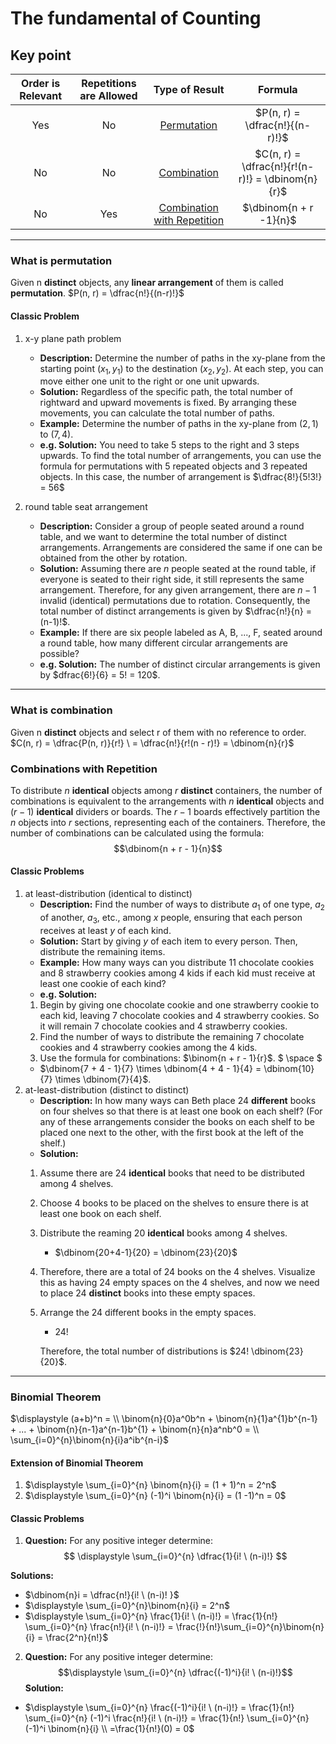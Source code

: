 # The fundamental of Counting

## Key point

| Order is Relevant | Repetitions are Allowed | Type of Result | Formula |
| :--: | :--: | :--: | :--: |
| Yes  | No | [Permutation](#permutation) | $P(n, r) = \dfrac{n!}{(n-r)!}$ |
| No | No | [Combination](#combination) |  $C(n, r) = \dfrac{n!}{r!(n-r)!} = \dbinom{n}{r}$ |
| No | Yes | [Combination with Repetition](#combination_repetition) | $\dbinom{n + r -1}{n}$ |

---

### <span id = "permutation">What is permutation</span>

Given n **distinct** objects, any **linear arrangement** of them is called **permutation**.
$P(n, r) = \dfrac{n!}{(n-r)!}$

#### Classic Problem

1. x-y plane path problem

   - **Description:**
   Determine the number of paths in the xy-plane from the starting point $(x_1, y_1)$ to the destination $(x_2, y_2)$. At each step, you can move either one unit to the right or one unit upwards.
   - **Solution:**
   Regardless of the specific path, the total number of rightward and upward movements is fixed. By arranging these movements, you can calculate the total number of paths.
   - **Example:**
   Determine the number of paths in the xy-plane from $(2, 1)$ to $(7, 4)$.
   - **e.g. Solution:**
   You need to take 5 steps to the right and 3 steps upwards. To find the total number of arrangements, you can use the formula for permutations with 5 repeated objects and 3 repeated objects.
   In this case, the number of arrangement is $\dfrac{8!}{5!3!} = 56$

2. round table seat arrangement

    - **Description:**
    Consider a group of people seated around a round table, and we want to determine the total number of distinct arrangements. Arrangements are considered the same if one can be obtained from the other by rotation.
    - **Solution:**
    Assuming there are $n$ people seated at the round table, if everyone is seated to their right side, it still represents the same arrangement. Therefore, for any given arrangement, there are $n-1$ invalid (identical) permutations due to rotation. Consequently, the total number of distinct arrangements is given by $\dfrac{n!}{n} = (n-1)!$.
    - **Example:**
    If there are six people labeled as A, B, ..., F, seated around a round table, how many different circular arrangements are possible?
    - **e.g. Solution:**
    The number of distinct circular arrangements is given by \$dfrac{6!}{6} = 5! = 120$.

---

### <span id = "combination">What is combination</span>

Given n **distinct** objects and select r of them with no reference to order.
$C(n, r) = \dfrac{P(n, r)}{r!} \ = \dfrac{n!}{r!(n - r)!} = \dbinom{n}{r}$

### <span id = "combination_repetition">Combinations with Repetition</span>

To distribute $n$ **identical** objects among $r$ **distinct** containers, the number of combinations is equivalent to the arrangements with $n$ **identical** objects and $(r-1)$ **identical** dividers or boards.
The $r-1$ boards effectively partition the $n$ objects into $r$ sections, representing each of the containers. Therefore, the number of combinations can be calculated using the formula:
$$\dbinom{n + r - 1}{n}$$

#### Classic Problems

1. at least-distribution (identical to distinct)
    - **Description:**
    Find the number of ways to distribute $a_1$ of one type, $a_2$ of another, $a_3$, etc., among $x$ people, ensuring that each person receives at least $y$ of each kind.
    - **Solution:**
    Start by giving $y$ of each item to every person. Then, distribute the remaining items.
    - **Example:**
    How many ways can you distribute 11 chocolate cookies and 8 strawberry cookies among 4 kids if each kid must receive at least one cookie of each kind?
    - **e.g. Solution:**
    1. Begin by giving one chocolate cookie and one strawberry cookie to each kid, leaving 7 chocolate cookies and 4 strawberry cookies.
    So it will remain 7 chocolate cookies and 4 strawberry cookies.
    2. Find the number of ways to distribute the remaining 7 chocolate cookies and 4 strawberry cookies among the 4 kids.
    3. Use the formula for combinations: $\binom{n + r - 1}{r}$.
    $ \space $
    - $\dbinom{7 + 4 - 1}{7} \times \dbinom{4 + 4 - 1}{4} = \dbinom{10}{7} \times \dbinom{7}{4}$.
2. at-least-distribution (distinct to distinct)
    - **Description:**
    In how many ways can Beth place 24 **different** books on four shelves so that there is at least one book on each shelf? (For any of these arrangements consider the books on each shelf to be placed one next to the other, with the first book at the left of the shelf.)
    - **Solution:**
   1. Assume there are 24 **identical** books that need to be distributed among 4 shelves.
   2. Choose 4 books to be placed on the shelves to ensure there is at least one book on each shelf.
   3. Distribute the reaming 20 **identical** books among 4 shelves.
      - $\dbinom{20+4-1}{20} = \dbinom{23}{20}$
   4. Therefore, there are a total of 24 books on the 4 shelves. Visualize this as having 24 empty spaces on the 4 shelves, and now we need to place 24 **distinct** books into these empty spaces.
   5. Arrange the 24 different books in the empty spaces.
        - $24!$

        Therefore, the total number of distributions is $24! \dbinom{23}{20}$.

---

### Binomial Theorem

$\displaystyle
(a+b)^n = \\
\binom{n}{0}a^0b^n + \binom{n}{1}a^{1}b^{n-1} + ... + \binom{n}{n-1}a^{n-1}b^{1} + \binom{n}{n}a^nb^0 = \\
\sum_{i=0}^{n}\binom{n}{i}a^ib^{n-i}$

#### Extension of Binomial Theorem

1. $\displaystyle \sum_{i=0}^{n} \binom{n}{i} = (1 + 1)^n =  2^n$
2. $\displaystyle \sum_{i=0}^{n} (-1)^i \binom{n}{i} = (1 -1)^n = 0$

#### Classic Problems

1. **Question:** For any positive integer determine:
$$ \displaystyle \sum_{i=0}^{n} \dfrac{1}{i! \ (n-i)!} $$

**Solutions:**

- $\dbinom{n}i = \dfrac{n!}{i! \ (n-i)! }$
- $\displaystyle \sum_{i=0}^{n}\binom{n}{i} = 2^n$
- $\displaystyle \sum_{i=0}^{n} \frac{1}{i! \ (n-i)!} = \frac{1}{n!} \sum_{i=0}^{n} \frac{n!}{i! \ (n-i)!} = \frac{!}{n!}\sum_{i=0}^{n}\binom{n}{i} = \frac{2^n}{n!}$

2. **Question:** For any positive integer determine:
$$\displaystyle \sum_{i=0}^{n} \dfrac{(-1)^i}{i! \ (n-i)!}$$
**Solution:**

- $\displaystyle
\sum_{i=0}^{n} \frac{(-1)^i}{i! \ (n-i)!} =
\frac{1}{n!} \sum_{i=0}^{n} (-1)^i \frac{n!}{i! \ (n-i)!} =
\frac{1}{n!} \sum_{i=0}^{n} (-1)^i \binom{n}{i} \\
=\frac{1}{n!}(0) = 0$
